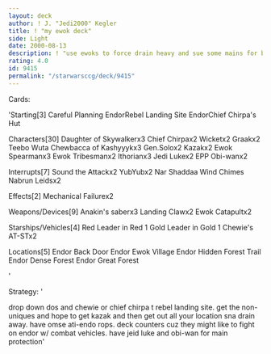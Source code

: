 ```yaml
---
layout: deck
author: ! J. "Jedi2000" Kegler
title: ! "my ewok deck"
side: Light
date: 2000-08-13
description: ! "use ewoks to force drain heavy and sue some mains for beat down"
rating: 4.0
id: 9415
permalink: "/starwarsccg/deck/9415"
---
```

Cards: 

'Starting[3]
Careful Planning
EndorRebel Landing Site
EndorChief Chirpa's Hut

Characters[30]
Daughter of Skywalkerx3
Chief Chirpax2
Wicketx2
Graakx2
Teebo
Wuta
Chewbacca of Kashyyykx3
Gen.Solox2
Kazakx2
Ewok Spearmanx3
Ewok Tribesmanx2
Ithorianx3
Jedi Lukex2
EPP Obi-wanx2



Interrupts[7]
Sound the Attackx2
YubYubx2
Nar Shaddaa Wind Chimes
Nabrun Leidsx2


Effects[2]
Mechanical Failurex2


Weapons/Devices[9]
Anakin's saberx3
Landing Clawx2
Ewok Catapultx2


Starships/Vehicles[4]
Red Leader in Red 1
Gold Leader in Gold 1
Chewie's AT-STx2


Locations[5]
Endor Back Door
Endor Ewok Village
Endor Hidden Forest Trail
Endor Dense Forest
Endor Great Forest


'

Strategy: '

drop down dos and chewie or chief chirpa t rebel landing site. get the non-uniques and hope to get kazak and then get out all your location sna drain away. have omse ati-endo rops. deck counters cuz they might like to fight on endor w/ combat vehicles. have jeid luke and obi-wan for main protection'
